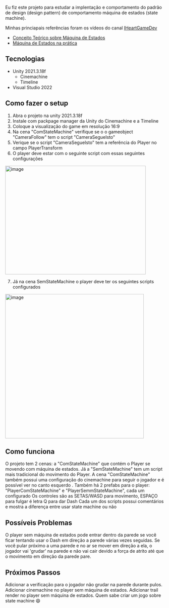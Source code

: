 Eu fiz este projeto para estudar a implentação e comportamento do padrão de design (design pattern) de comportamento máquina de estados (state machine).

Minhas princiapais referências foram os vídeos do canal [IHeartGameDev](https://www.youtube.com/c/iHeartGameDev/)
- [Conceito Teórico sobre Máquina de Estados](https://www.youtube.com/watch?v=Vt8aZDPzRjI)
- [Máquina de Estados na prática](https://www.youtube.com/watch?v=kV06GiJgFhc)

## Tecnologias
- Unity 2021.3.18f
  - Cinemachine
  - Timeline
- Visual Studio 2022

## Como fazer o setup
1. Abra o projeto na unity 2021.3.18f
2. Instale com packpage manager da Unity do Cinemachine e a Timeline
3. Coloque a visualização do game em resolução 16:9
4. Na cena "ComStateMachine" verifique se o o gameobject "CameraFollow" tem o script "CameraSegueIsto"
5. Verique se o script "CameraSegueIsto" tem a referência do Player no campo PlayerTransform
6. O player deve estar com o seguinte script com essas seguintes configurações 
<img width="445" height="343" alt="image" src="https://github.com/user-attachments/assets/5a3df0ff-bb38-46b7-99bf-357744ca743b" />

7. Já na cena SemStateMachine o player deve ter os seguintes scripts configurados
<img width="439" height="456" alt="image" src="https://github.com/user-attachments/assets/1974d2ee-736a-459e-a3d5-ffa5bd4b82c5" />

## Como funciona
O projeto tem 2 cenas: a "ComStateMachine" que contém o Player se movendo com máquina de estados. Já a "SemStateMachine" tem um script mais tradicional do movimento do Player.
A cena "ComStateMachine" também possui uma configuração do cinemachine para seguir o jogador e é possível ver no canto esquerdo .
Também há 2 prefabs para o player: "PlayerComStateMachine" e "PlayerSemmStateMachine", cada um configurado 
Os controles são as SETAS/WASD para movimento, ESPAÇO para fulgar é letra Q para dar Dash
Cada um dos scripts possui comentários e mostra a diferença entre usar state machine ou não

## Possíveis Problemas
O player sem máquina de estados pode entrar dentro da parede se você ficar tentando usar o Dash em direção a parede várias vezes seguidas.
Se você pular próximo a uma parede e no ar se mover em direção a ela, o jogador vai 'grudar' na parede e  não vai cair devido a força de atrito até que o movimento em direção da parede pare.

## Próximos Passos
Adicionar a verificação para o jogador não grudar na parede durante pulos.
Adicionar cinemachine no player sem máquina de estados.
Adicionar trail render no player sem máquina de estados.
Quem sabe criar um jogo sobre state machine 😄 

